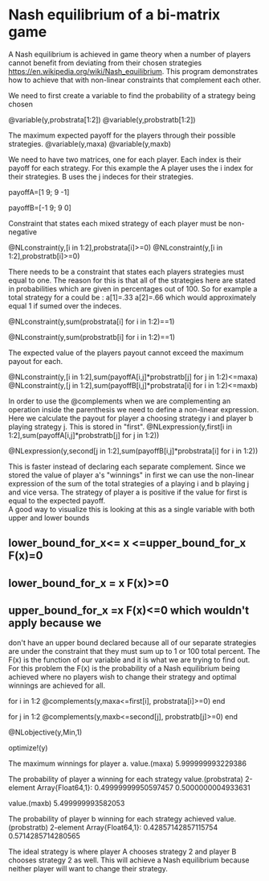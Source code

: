 # Nash equilibrium of a bi-matrix game

A Nash equilibrium is achieved in game theory when a number of players cannot benefit from deviating from their chosen strategies https://en.wikipedia.org/wiki/Nash_equilibrium.  This program demonstrates how to achieve that with non-linear constraints that complement each other.   

We need to first create a variable to find the probability of a strategy being chosen

@variable(y,probstrata[1:2])
@variable(y,probstratb[1:2])

The maximum expected payoff for the players through their possible strategies.
@variable(y,maxa)
@variable(y,maxb)

We need to have two matrices, one for each player.  Each index is their payoff for each strategy.  For this example the A player uses the i index for their strategies. 
B uses the j indeces for their strategies.

payoffA=[1 9;
         9 -1]
         
payoffB=[-1 9;
          9 0]

Constraint that states each mixed strategy of each player must be non-negative

@NLconstraint(y,[i in 1:2],probstrata[i]>=0)
@NLconstraint(y,[i in 1:2],probstratb[i]>=0)

There needs to be a constraint that states each players strategies must equal to one.  The reason for this
is that all of the strategies here are stated in probabilities which are given in
percentages out of 100.  So for example a total strategy for a could be :
              a[1]=.33
              a[2]=.66
which would approximately equal 1 if sumed over the indeces.

@NLconstraint(y,sum(probstrata[i] for i in 1:2)==1)

@NLconstraint(y,sum(probstratb[i] for i in 1:2)==1)

The expected value of the players payout cannot exceed the maximum payout for each.

@NLconstraint(y,[i in 1:2],sum(payoffA[i,j]*probstratb[j] for j in 1:2)<=maxa)
@NLconstraint(y,[j in 1:2],sum(payoffB[i,j]*probstrata[i] for i in 1:2)<=maxb)

In order to use the @complements when we are complementing an operation inside
the parenthesis we need to define a non-linear expression.  Here we calculate the
payout for player a choosing strategy i and player b playing strategy j.  This is 
stored in "first".
@NLexpression(y,first[i in 1:2],sum(payoffA[i,j]*probstratb[j] for j in 1:2))

@NLexpression(y,second[j in 1:2],sum(payoffB[i,j]*probstrata[i] for i in 1:2))

This is faster instead of declaring each separate complement.  Since we stored the 
value of player a's "winnings" in first we can use the non-linear expression of the sum
of the total strategies of a playing i and b playing j and vice versa.  The strategy
of player a is positive if the value for first is equal to the expected payoff.  
A good way to visualize this is looking at this as a single variable with both upper
and lower bounds
##   lower_bound_for_x<= x <=upper_bound_for_x    F(x)=0
##   lower_bound_for_x = x                        F(x)>=0
##   upper_bound_for_x =x                         F(x)<=0  which wouldn't apply because we 
don't have an upper bound declared because all of our separate strategies are under the 
constraint that they must sum up to 1 or 100 total percent.  The F(x) is the function of 
our variable and it is what we are trying to find out.  For this problem the F(x) is the 
probability of a Nash equilibrium being achieved where no players wish to change their
strategy and optimal winnings are achieved for all.  

for i in 1:2
       @complements(y,maxa<=first[i],        probstrata[i]>=0)
       end

for j in 1:2
       @complements(y,maxb<=second[j],       probstratb[j]>=0)
       end

@NLobjective(y,Min,1)


optimize!(y)

The maximum winnings for player a.
value.(maxa)
5.999999993229386

The probability of player a winning for each strategy
value.(probstrata)
2-element Array{Float64,1}:
 0.49999999950597457
 0.5000000004933631 

value.(maxb)
5.499999993582053

The probability of player b winning for each strategy
achieved
 value.(probstratb)
2-element Array{Float64,1}:
 0.42857142857115754
 0.5714285714280565 

The ideal strategy is where player A chooses strategy 2 and player B chooses strategy 2 as well.  This will
achieve a Nash equilibrium because neither player will want to change their strategy.  



